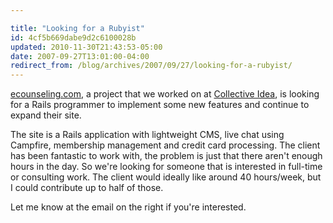 ```yaml
---

title: "Looking for a Rubyist"
id: 4cf5b669dabe9d2c6100028b
updated: 2010-11-30T21:43:53-05:00
date: 2007-09-27T13:01:00-04:00
redirect_from: /blog/archives/2007/09/27/looking-for-a-rubyist/
---
```


[ecounseling.com](http://ecounseling.com), a project that we worked on at [Collective Idea](http://collectiveidea.com), is looking for a Rails programmer to implement some new features and continue to expand their site.

The site is a Rails application with lightweight CMS, live chat using Campfire, membership management and credit card processing. The client has been fantastic to work with, the problem is just that there aren't enough hours in the day. So we're looking for someone that is interested in full-time or consulting work. The client would ideally like around 40 hours/week, but I could contribute up to half of those.

Let me know at the email on the right if you're interested.
